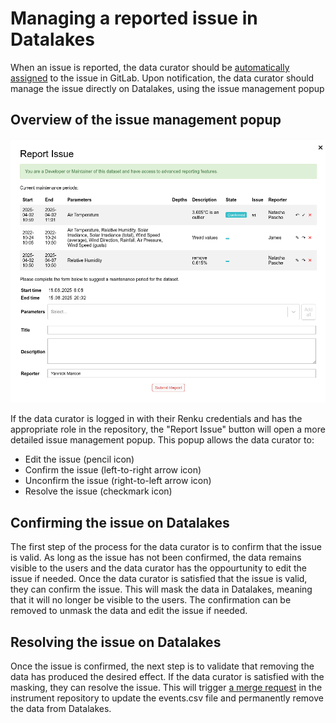# Managing a reported issue in Datalakes

When an issue is reported, the data curator should be [automatically assigned](assignment.md) to the issue in GitLab. Upon notification, the data curator should manage the issue directly on Datalakes, using the issue management popup

## Overview of the issue management popup

![Screenshot](../img/issue_form_maintainer.png)

If the data curator is logged in with their Renku credentials and has the appropriate role in the repository, the "Report Issue" button will open a more detailed issue management popup. This popup allows the data curator to:

- Edit the issue (pencil icon)
- Confirm the issue (left-to-right arrow icon)
- Unconfirm the issue (right-to-left arrow icon)
- Resolve the issue (checkmark icon)

## Confirming the issue on Datalakes

The first step of the process for the data curator is to confirm that the issue is valid. As long as the issue has not been confirmed, the data remains visible to the users and the data curator has the oppourtunity to edit the issue if needed. Once the data curator is satisfied that the issue is valid, they can confirm the issue. This will mask the data in Datalakes, meaning that it will no longer be visible to the users. The confirmation can be removed to unmask the data and edit the issue if needed.

## Resolving the issue on Datalakes

Once the issue is confirmed, the next step is to validate that removing the data has produced the desired effect. If the data curator is satisfied with the masking, they can resolve the issue. This will trigger [a merge request](merging.md) in the instrument repository to update the events.csv file and permanently remove the data from Datalakes.
